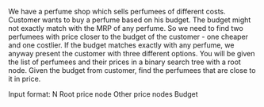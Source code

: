 We have a perfume shop which sells perfumees of different costs.
Customer wants to buy a perfume based on his budget. The budget might not exactly match with the MRP of any perfume. So we need to find two perfumees with price closer to the budget of the customer - one cheaper and one costlier. If the budget matches exactly with any perfume, we anyway present the customer with three different options.
You will be given the list of perfumees and their prices in a binary search tree with a root node.
Given the budget from customer, find the perfumees that are close to it in price.

Input format:
N
Root price node
Other price nodes
Budget